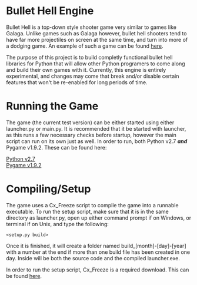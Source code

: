 Bullet Hell Engine
==================

Bullet Hell is a top-down style shooter game very similar to games like Galaga. Unlike games such as Galaga however, bullet hell shooters tend to have far more projectiles on screen at the same time, and turn into more of a dodging game. An example of such a game can be found [here](http://www.youtube.com/watch?v=w0vF-ixYAjY).

The purpose of this project is to build completly functional bullet hell libraries for Python that will allow other Python programers to come along and build their own games with it. Currently, this engine is entirely experimental, and changes may come that break and/or disable certain features that won't be re-enabled for long periods of time.

Running the Game
================

The game (the current test version) can be either started using either launcher.py or main.py. It is recommended that it be started with launcher, as this runs a few necessary checks before startup, however the main script can run on its own just as well. In order to run, both Python v2.7 ___and___ Pygame v1.9.2. These can be found here:

[Python v2.7](https://www.python.org/download/releases/2.7/)<br>
[Pygame v1.9.2](http://www.pygame.org/download.shtml)

Compiling/Setup
===============

The game uses a Cx_Freeze script to compile the game into a runnable executable. To run the setup script, make sure that it is in the same directory as launcher.py, open up either command prompt if on Windows, or terminal if on Unix, and type the following:

`<setup.py build>`

Once it is finished, it will create a folder named build_[month]-[day]-[year] with a number at the end if more than one build file has been created in one day. Inside will be both the source code and the compiled launcher.exe.

In order to run the setup script, Cx_Freeze is a required download. This can be found [here](http://sourceforge.net/projects/cx-freeze/files/).